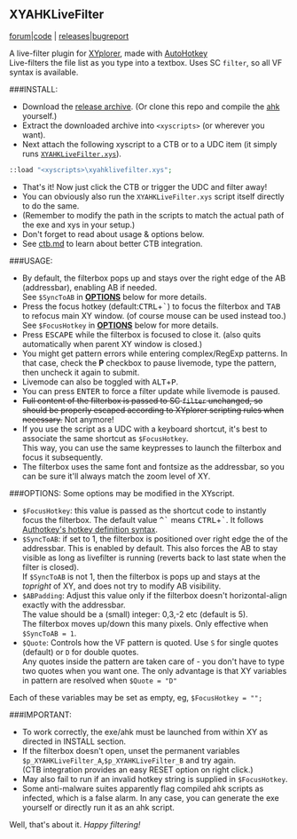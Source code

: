 ## XYAHKLiveFilter
[forum](http://www.xyplorer.com/xyfc/viewtopic.php?t=12588)|[code](https://www.github.com/smsrkr/XYAHKLiveFilter) | 
[releases](https://www.github.com/smsrkr/XYAHKLiveFilter/releases)|[bugreport](https://www.github.com/smsrkr/XYAHKLiveFilter/issues)<br>

A live-filter plugin for [XYplorer](http://www.xyplorer.com), made with [AutoHotkey](https://autohotkey.com)<br>
Live-filters the file list as you type into a textbox. Uses SC `filter`, so all VF syntax is available.

###INSTALL:
* Download the [release archive](/../../releases). (Or clone this repo and compile the [ahk](/XYAHKLiveFilter.ahk) yourself.)
* Extract the downloaded archive into `<xyscripts>` (or wherever you want).
* Next attach the following xyscript to a CTB or to a UDC item (it simply runs [`XYAHKLiveFilter.xys`](/XYAHKLiveFilter.xys)).
```php
::load "<xyscripts>\xyahklivefilter.xys";
```
* That's it! Now just click the CTB or trigger the UDC and filter away!
* You can obviously also run the `XYAHKLiveFilter.xys` script itself directly to do the same.
* (Remember to modify the path in the scripts to match the actual path of the exe and xys in your setup.)
* Don't forget to read about usage & options below.
* See [ctb.md](/ctb.md) to learn about better CTB integration.

###USAGE:
* By default, the filterbox pops up and stays over the right edge of the AB (addressbar), enabling AB if needed.<br>
  See `$SyncToAB` in [**OPTIONS**](#options) below for more details.
* Press the focus hotkey (default:<kbd>CTRL</kbd>+<kbd>\`</kbd>) to focus the filterbox and <kbd>TAB</kbd>
  to refocus main XY window. (of course mouse can be used instead too.)<br>
  See `$FocusHotkey` in [**OPTIONS**](#options) below for more details.
* Press <kbd>ESCAPE</kbd> while the filterbox is focused to close it. (also quits automatically when parent XY window is closed.)
* You might get pattern errors while entering complex/RegExp patterns. In that case, check the **P** checkbox to pause livemode,
  type the pattern, then uncheck it again to submit.
* Livemode can also be toggled with <kbd>ALT</kbd>+<kbd>P</kbd>.
* You can press <kbd>ENTER</kbd> to force a filter update while livemode is paused.
* ~~Full content of the filterbox is passed to SC `filter` unchanged, so should be properly escaped according to
  XYplorer scripting rules when necessary.~~  Not anymore!
* If you use the script as a UDC with a keyboard shortcut, it's best to associate the same shortcut as `$FocusHotkey`.<br>
  This way, you can use the same keypresses to launch the filterbox and focus it subsequently.
* The filterbox uses the same font and fontsize as the addressbar, so you can be sure it'll always match the zoom level of XY.


###OPTIONS:
Some options may be modified in the XYscript.
* `$FocusHotkey`: this value is passed as the shortcut code to instantly focus the filterbox. The default value <tt>^\`</tt> means
  <kbd>CTRL</kbd>+<kbd>\`</kbd>. It follows [Authotkey's hotkey definition syntax](https://autohotkey.com/docs/Hotkeys.htm).
* `$SyncToAB`: if set to 1, the filterbox is positioned over right edge the of the addressbar. This is enabled by default.
  This also forces the AB to stay visible as long as livefilter is running (reverts back to last state when the filter is closed).<br>
  If `$SyncToAB` is not 1, then the filterbox is pops up and stays at the _topright_ of XY, and does not try to modify AB visibility.
* `$ABPadding`: Adjust this value only if the filterbox doesn't horizontal-align exactly with the addressbar.<br>
  The value should be a (small) integer: 0,3,-2 etc (default is 5).<br>
  The filterbox moves up/down this many pixels. Only effective when `$SyncToAB = 1`.
* `$Quote`: Controls how the VF pattern is quoted. Use `S` for single quotes (default) or `D` for double quotes.<br>
  Any quotes inside the pattern are taken care of - you don't have to type two quotes when you want one.
  The only advantage is that XY variables in pattern are resolved when `$Quote = "D"`

Each of these variables may be set as empty, eg, `$FocusHotkey = "";`

###IMPORTANT:
* To work correctly, the exe/ahk must be launched from within XY as directed in INSTALL section.
* If the filterbox doesn't open, unset the permanent variables `$p_XYAHKLiveFilter_A`,`$p_XYAHKLiveFilter_B` and try again.<br>
  (CTB integration provides an easy RESET option on right click.)
* May also fail to run if an invalid hotkey string is supplied in `$FocusHotkey`.
* Some anti-malware suites apparently flag compiled ahk scripts as infected, which is a false alarm.
  In any case, you can generate the exe yourself or directly run it as an ahk script.

Well, that's about it.
_Happy filtering!_
